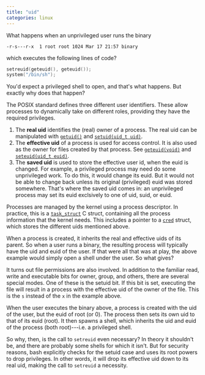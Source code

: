 ```yaml
---
title: "uid"
categories: linux
---
```


What happens when an unprivileged user runs the binary

```
-r-s---r-x  1 root root 1024 Mar 17 21:57 binary
```

which executes the following lines of code?

```c
setreuid(geteuid(), geteuid());
system("/bin/sh");
```

You'd expect a privileged shell to open, and that's what happens. But exactly why does that happen?

The POSIX standard defines three different user identifiers. These allow processes to dynamically take on different roles, providing they have the required privileges.

1. The **real uid** identifies the (real) owner of a process. The real uid can be manipulated with [`getuid()`](http://man7.org/linux/man-pages/man2/getuid.2.html) and [`setuid(uid_t uid)`](http://man7.org/linux/man-pages/man2/setuid.2.html).
2. The **effective uid** of a process is used for access control. It is also used as the owner for files created by that process. See [`geteuid(void)`](http://man7.org/linux/man-pages/man2/getuid.2.html) and [`seteuid(uid_t euid)`](http://man7.org/linux/man-pages/man2/seteuid.2.html).
3. The **saved uid** is used to store the effective user id, when the euid is changed. For example, a privileged process may need do some unprivileged work. To do this, it would change its euid. But it would not be able to change back unless its original (privileged) euid was stored somewhere. That's where the saved uid comes in: an unprivileged process may set its euid exclsively to one of uid, suid, or euid.

Processes are managed by the kernel using a process descriptor. In practice, this is a [`task_struct`](https://github.com/torvalds/linux/blob/8f5fd927c3a7576d57248a2d7a0861c3f2795973/include/linux/sched.h#L524) C struct, containing all the process information that the kernel needs. This includes a pointer to a [`cred`](https://github.com/torvalds/linux/blob/8f5fd927c3a7576d57248a2d7a0861c3f2795973/include/linux/cred.h#L111) struct, which stores the different uids mentioned above.

When a process is created, it inherits the real and effective uids of its parent. So when a user runs a binary, the resulting process will typically have the uid and euid of the user. If that were all that was at play, the above example would simply open a shell under the user. So what gives?

It turns out file permissions are also involved. In addition to the familiar read, write and executable bits for owner, group, and others, there are several special modes. One of these is the setuid bit. If this bit is set, executing the file will result in a process with the effective uid of the owner of the file. This is the `s` instead of the `x` in the example above.

When the user executes the binary above, a process is created with the uid of the user, but the euid of root (or 0). The process then sets its own uid to that of its euid (root). It then spawns a shell, which inherits the uid and euid of the process (both root)---i.e. a privileged shell.

So why, then, is the call to `setreuid` even necessary? In theory it shouldn't be, and there are probably some shells for which it isn't. But for security reasons, bash explicitly checks for the setuid case and uses its root powers to drop privileges. In other words, it will drop its effective uid down to its real uid, making the call to `setreuid` a necessity.
